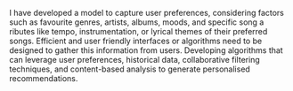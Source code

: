 I have developed a model to capture user preferences, considering factors such as favourite genres, artists, albums, moods, and specific song a ributes like tempo, instrumentation, or lyrical themes of their preferred songs. 
Efficient and user friendly interfaces or algorithms need to be designed to gather this information from users. 
Developing algorithms that can leverage user preferences, historical data, collaborative filtering techniques, and content-based analysis to generate personalised recommendations.
